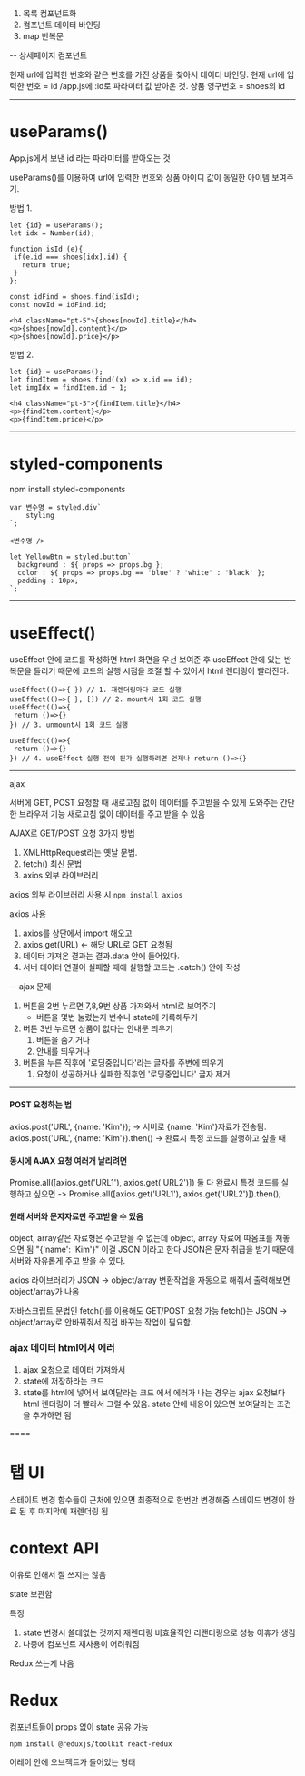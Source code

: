 1. 목록 컴포넌트화
2. 컴포넌트 데이터 바인딩
3. map 반복문

--
상세페이지 컴포넌트

현재 url에 입력한 번호와 같은 번호를 가진 상품을 찾아서 데이터 바인딩.
현재 url에 입력한 번호 = id /app.js에 :id로 파라미터 값 받아온 것.
상품 영구번호 = shoes의 id

----
# useParams()
App.js에서 보낸 id 라는 파라미터를 받아오는 것

useParams()를 이용하여 url에 입력한 번호와 상품 아이디 값이 동일한 아이템 보여주기.

방법 1.
```
let {id} = useParams();
let idx = Number(id);

function isId (e){
 if(e.id === shoes[idx].id) {
   return true; 
 }
};

const idFind = shoes.find(isId);
const nowId = idFind.id;

<h4 className="pt-5">{shoes[nowId].title}</h4>
<p>{shoes[nowId].content}</p>
<p>{shoes[nowId].price}</p>
```

방법 2.
```
let {id} = useParams();
let findItem = shoes.find((x) => x.id == id);
let imgIdx = findItem.id + 1;

<h4 className="pt-5">{findItem.title}</h4>
<p>{findItem.content}</p>
<p>{findItem.price}</p>
```

----
# styled-components
npm install styled-components

```
var 변수명 = styled.div`
    styling
`;

<변수명 />
```

```
let YellowBtn = styled.button`
  background : ${ props => props.bg };
  color : ${ props => props.bg == 'blue' ? 'white' : 'black' };
  padding : 10px;
`;
```

----
# useEffect()
useEffect 안에 코드를 작성하면 html 화면을 우선 보여준 후 useEffect 안에 있는 반복문을 돌리기 때문에
코드의 실행 시점을 조절 할 수 있어서 html 렌더링이 빨라진다.


```
useEffect(()=>{ }) // 1. 재렌더링마다 코드 실행
useEffect(()=>{ }, []) // 2. mount시 1회 코드 실행
useEffect(()=>{
 return ()=>{}
}) // 3. unmount시 1회 코드 실행

useEffect(()=>{
 return ()=>{}
}) // 4. useEffect 실행 전에 뭔가 실행하려면 언제나 return ()=>{}
```

----
ajax

서버에 GET, POST 요청할 때 새로고침 없이 데이터를 주고받을  수 있게 도와주는 간단한 브라우저 기능
새로고침 없이 데이터를 주고 받을 수 있음

AJAX로 GET/POST 요청 3가지 방법
1. XMLHttpRequest라는 옛날 문법.
2. fetch() 최신 문법
3. axios 외부 라이브러리

axios 외부 라이브러리 사용 시
```npm install axios```

axios 사용
1. axios를 상단에서 import 해오고
2. axios.get(URL) <- 해당 URL로 GET 요청됨
3. 데이터 가져온 결과는 결과.data 안에 들어있다.
4. 서버 데이터 연결이 실패할 때에 실행할 코드는 .catch() 안에 작성


--
ajax 문제
1. 버튼을 2번 누르면 7,8,9번 상품 가져와서 html로 보여주기
   - 버튼을 몇번 눌렀는지 변수나 state에 기록해두기
2. 버튼 3번 누르면 상품이 없다는 안내문 띄우기
   1. 버튼을 숨기거나
   2. 안내를 띄우거나
3. 버튼을 누른 직후에 '로딩중입니다'라는 글자를 주변에 띄우기
   1. 요청이 성공하거나 실패한 직후엔 '로딩중입니다' 글자 제거

---

#### POST 요청하는 법

axios.post('URL', {name: 'Kim'});
-> 서버로 {name: 'Kim'}자료가 전송됨.
axios.post('URL', {name: 'Kim'}).then()
-> 완료시 특정 코드를 실행하고 싶을 때

#### 동시에 AJAX 요청 여러개 날리려면
Promise.all([axios.get('URL1'), axios.get('URL2')])
둘 다 완료시 특정 코드를 실행하고 싶으면
-> Promise.all([axios.get('URL1'), axios.get('URL2')]).then();

#### 원래 서버와 문자자료만 주고받을 수 있음
object, array같은 자료형은 주고받을 수 없는데
object, array 자료에 따옴표를 쳐놓으면 됨
"{'name': 'Kim'}"
이걸 JSON 이라고 한다
JSON은 문자 취급을 받기 때문에 서버와 자유롭게 주고 받을 수 있다.

axios 라이브러리가 JSON -> object/array 변환작업을 자동으로 해줘서 출력해보면 object/array가 나옴

자바스크립트 문법인 fetch()를 이용해도 GET/POST 요청 가능
fetch()는 JSON -> object/array로 안바꿔줘서 직접 바꾸는 작업이 필요함.

### ajax 데이터 html에서 에러
1. ajax 요청으로 데이터 가져와서
2. state에 저장하라는 코드
3. state를 html에 넣어서 보여달라는 코드
에서 에러가 나는 경우는
ajax 요청보다 html 렌더링이 더 빨라서 그럴 수 있음.
state 안에 내용이 있으면 보여달라는 조건을 추가하면 됨

====
# 탭 UI
스테이트 변경 함수들이 근처에 있으면 최종적으로 한번만 변경해줌
스테이드 변경이 완료 된 후 마지막에 재렌더링 됨

# context API
이유로 인해서 잘 쓰지는 않음

state 보관함

특징
1. state 변경시 쓸데없는 것까지 재렌더링
비효율적인 리랜더링으로 성능 이휴가 생김
2. 나중에 컴포넌트 재사용이 어려워짐

Redux 쓰는게 나음

# Redux
컴포넌트들이 props 없이 state 공유 가능

```npm install @reduxjs/toolkit react-redux```


어레이 안에 오브젝트가 들어있는 형태

